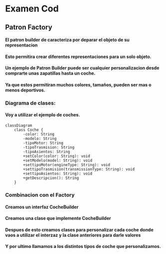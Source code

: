 # Examen Cod
## Patron Factory

#### El patron builder de caracteriza por deparar el objeto de su representacion
#### Esto permitira crear diferentes representaciones para un solo objeto.
#### Un ejemplo de Patron Builder puede ser cualquier personalizacion desde comprarte unas zapatillas hasta un coche.
#### Ya que estos permitiran muchos colores, tamaños, pueden ser mas o menos deportivos.
### Diagrama de clases:
#### Voy a utilizar el ejemplo de coches.
```mermaid
classDiagram
    class Coche {
        -color: String
        -modelo: String
        -tipoMotor: String
        -tipoTrasmision: String
        -tipoAsientos: String
        +setColor(color: String): void
        +setModelo(model: String): void
        +settipoMotor(engineType: String): void
        +settipoTrasmision(transmissionType: String): void
        +settipoAsientos: String): void
        +getDescripcion(): String
    }
```
### Combinacion con el Factory
#### Creamos un interfaz CocheBuilder
#### Creamos una clase que implemente CocheBuilder
#### Despues de esto creamos clases para personalizar cada coche donde vaos a utilizar el interzaz y la clase anteriores para darle valores
#### Y por ultimo llamamos a los distintos tipos de coche que personalizamos.
